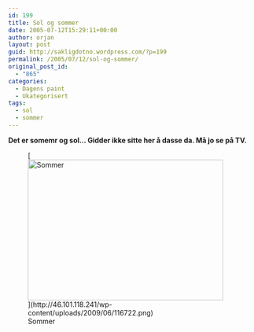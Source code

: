 ```yaml
---
id: 199
title: Sol og sommer
date: 2005-07-12T15:29:11+00:00
author: orjan
layout: post
guid: http://sakligdotno.wordpress.com/?p=199
permalink: /2005/07/12/sol-og-sommer/
original_post_id:
  - "865"
categories:
  - Dagens paint
  - Ukategorisert
tags:
  - sol
  - sommer
---
```

**Det er somemr og sol&#8230; Gidder ikke sitte her å dasse da. Må jo se på TV.**
  
<figure id="attachment_200" style="width: 397px" class="wp-caption aligncenter">[<img src="http://46.101.118.241/wp-content/uploads/2009/06/116722.png" alt="Sommer" title="116722" width="397" height="286" class="size-full wp-image-200" srcset="http://46.101.118.241/wp-content/uploads/2009/06/116722.png 397w, http://46.101.118.241/wp-content/uploads/2009/06/116722-300x216.png 300w" sizes="(max-width: 397px) 100vw, 397px" />](http://46.101.118.241/wp-content/uploads/2009/06/116722.png)<figcaption class="wp-caption-text">Sommer</figcaption></figure>